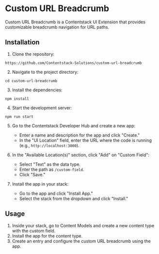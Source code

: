 # Custom URL Breadcrumb

Custom URL Breadcrumb is a Contentstack UI Extension that provides customizable breadcrumb navigation for URL paths.

## Installation

1. Clone the repository:

```
https://github.com/Contentstack-Solutions/custom-url-breadcrumb
```

2. Navigate to the project directory:

```
cd custom-url-breadcrumb
```

3. Install the dependencies:

```
npm install
```

4. Start the development server:

```
npm run start
```

5. Go to the Contentstack Developer Hub and create a new app:
   - Enter a name and description for the app and click "Create."
   - In the "UI Location" field, enter the URL where the code is running (e.g., `http://localhost:3000`).

6. In the "Available Location(s)" section, click "Add" on "Custom Field":
   - Select "Text" as the data type.
   - Enter the path as `/custom-field`.
   - Click "Save."

7. Install the app in your stack:
   - Go to the app and click "Install App."
   - Select the stack from the dropdown and click "Install."

## Usage

1. Inside your stack, go to Content Models and create a new content type with the custom field.
2. Install the app for the content type.
3. Create an entry and configure the custom URL breadcrumb using the app.
